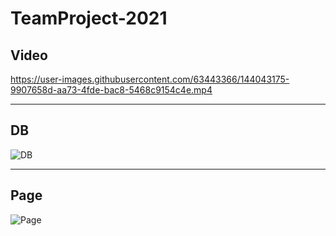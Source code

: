 # TeamProject-2021

## Video
https://user-images.githubusercontent.com/63443366/144043175-9907658d-aa73-4fde-bac8-5468c9154c4e.mp4

---

## DB
![DB](https://user-images.githubusercontent.com/63443366/142590579-e8d69620-48a1-4268-babc-5251102f2473.png)

---

## Page
![Page](https://user-images.githubusercontent.com/63443366/142589835-34f94ea0-2772-4395-95c3-5e3966ae3d2a.png)
